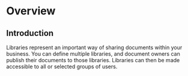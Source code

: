 # Overview

## Introduction

Libraries represent an important way of sharing documents within your business. You can define multiple libraries, and document owners can publish their documents to those libraries. Libraries can then be made accessible to all or selected groups of users.